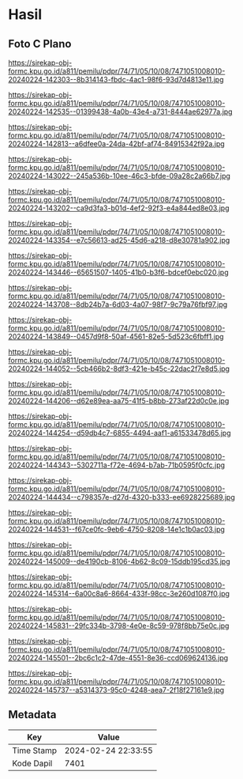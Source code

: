 # Hasil

## Foto C Plano

https://sirekap-obj-formc.kpu.go.id/a811/pemilu/pdpr/74/71/05/10/08/7471051008010-20240224-142303--8b314143-fbdc-4ac1-98f6-93d7d4813e11.jpg

https://sirekap-obj-formc.kpu.go.id/a811/pemilu/pdpr/74/71/05/10/08/7471051008010-20240224-142535--01399438-4a0b-43e4-a731-8444ae62977a.jpg

https://sirekap-obj-formc.kpu.go.id/a811/pemilu/pdpr/74/71/05/10/08/7471051008010-20240224-142813--a6dfee0a-24da-42bf-af74-84915342f92a.jpg

https://sirekap-obj-formc.kpu.go.id/a811/pemilu/pdpr/74/71/05/10/08/7471051008010-20240224-143022--245a536b-10ee-46c3-bfde-09a28c2a66b7.jpg

https://sirekap-obj-formc.kpu.go.id/a811/pemilu/pdpr/74/71/05/10/08/7471051008010-20240224-143202--ca9d3fa3-b01d-4ef2-92f3-e4a844ed8e03.jpg

https://sirekap-obj-formc.kpu.go.id/a811/pemilu/pdpr/74/71/05/10/08/7471051008010-20240224-143354--e7c56613-ad25-45d6-a218-d8e30781a902.jpg

https://sirekap-obj-formc.kpu.go.id/a811/pemilu/pdpr/74/71/05/10/08/7471051008010-20240224-143446--65651507-1405-41b0-b3f6-bdcef0ebc020.jpg

https://sirekap-obj-formc.kpu.go.id/a811/pemilu/pdpr/74/71/05/10/08/7471051008010-20240224-143708--8db24b7a-6d03-4a07-98f7-9c79a76fbf97.jpg

https://sirekap-obj-formc.kpu.go.id/a811/pemilu/pdpr/74/71/05/10/08/7471051008010-20240224-143849--0457d9f8-50af-4561-82e5-5d523c6fbff1.jpg

https://sirekap-obj-formc.kpu.go.id/a811/pemilu/pdpr/74/71/05/10/08/7471051008010-20240224-144052--5cb466b2-8df3-421e-b45c-22dac2f7e8d5.jpg

https://sirekap-obj-formc.kpu.go.id/a811/pemilu/pdpr/74/71/05/10/08/7471051008010-20240224-144206--d62e89ea-aa75-41f5-b8bb-273af22d0c0e.jpg

https://sirekap-obj-formc.kpu.go.id/a811/pemilu/pdpr/74/71/05/10/08/7471051008010-20240224-144254--d59db4c7-6855-4494-aaf1-a61533478d65.jpg

https://sirekap-obj-formc.kpu.go.id/a811/pemilu/pdpr/74/71/05/10/08/7471051008010-20240224-144343--5302711a-f72e-4694-b7ab-71b0595f0cfc.jpg

https://sirekap-obj-formc.kpu.go.id/a811/pemilu/pdpr/74/71/05/10/08/7471051008010-20240224-144434--c798357e-d27d-4320-b333-ee6928225689.jpg

https://sirekap-obj-formc.kpu.go.id/a811/pemilu/pdpr/74/71/05/10/08/7471051008010-20240224-144531--f67ce0fc-9eb6-4750-8208-14e1c1b0ac03.jpg

https://sirekap-obj-formc.kpu.go.id/a811/pemilu/pdpr/74/71/05/10/08/7471051008010-20240224-145009--de4190cb-8106-4b62-8c09-15ddb195cd35.jpg

https://sirekap-obj-formc.kpu.go.id/a811/pemilu/pdpr/74/71/05/10/08/7471051008010-20240224-145314--6a00c8a6-8664-433f-98cc-3e260d1087f0.jpg

https://sirekap-obj-formc.kpu.go.id/a811/pemilu/pdpr/74/71/05/10/08/7471051008010-20240224-145831--29fc334b-3798-4e0e-8c59-978f8bb75e0c.jpg

https://sirekap-obj-formc.kpu.go.id/a811/pemilu/pdpr/74/71/05/10/08/7471051008010-20240224-145501--2bc6c1c2-47de-4551-8e36-ccd069624136.jpg

https://sirekap-obj-formc.kpu.go.id/a811/pemilu/pdpr/74/71/05/10/08/7471051008010-20240224-145737--a5314373-95c0-4248-aea7-2f18f27161e9.jpg


## Metadata

| Key        | Value               |
| ---------- | ------------------- |
| Time Stamp | 2024-02-24 22:33:55 |
| Kode Dapil | 7401                |




